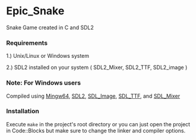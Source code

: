 # Epic_Snake
Snake Game created in C and SDL2

### Requirements ###

1.) Unix/Linux or Windows system

2.) SDL2 installed on your system ( SDL2_Mixer, SDL2_TTF, SDL2_image )

### Note: For Windows users ###

Compiled using [Mingw64](https://sourceforge.net/projects/mingw-w64/files/Toolchains%20targetting%20Win64/Personal%20Builds/mingw-builds/8.1.0/threads-win32/seh/x86_64-8.1.0-release-win32-seh-rt_v6-rev0.7z/download), [SDL2](https://www.libsdl.org/download-2.0.php), [SDL_Image](https://www.libsdl.org/projects/SDL_image/), [SDL_TTF](https://www.libsdl.org/projects/SDL_ttf/), and [SDL_Mixer](https://www.libsdl.org/projects/SDL_mixer/)

### Installation ###
Execute `make` in the project's root directory or
you can just open the project in Code::Blocks but make 
sure to change the linker and compiler options.

